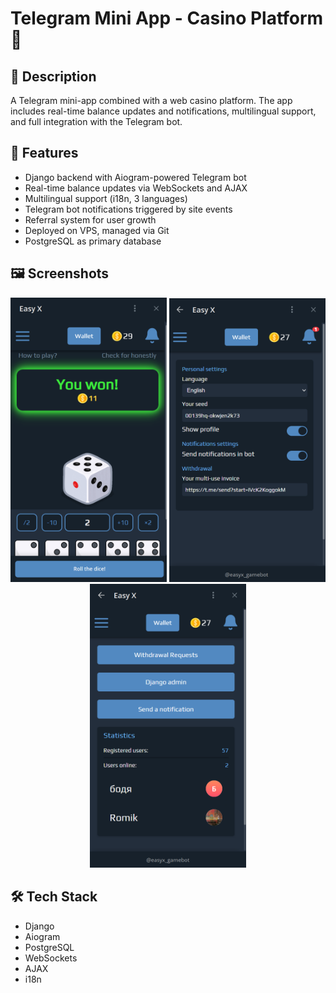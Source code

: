 # Telegram Mini App - Casino Platform 🎰

## 📌 Description
A Telegram mini-app combined with a web casino platform. The app includes real-time balance updates and notifications, multilingual support, and full integration with the Telegram bot.

## 🚀 Features
- Django backend with Aiogram-powered Telegram bot
- Real-time balance updates via WebSockets and AJAX
- Multilingual support (i18n, 3 languages)
- Telegram bot notifications triggered by site events
- Referral system for user growth
- Deployed on VPS, managed via Git
- PostgreSQL as primary database

## 🖼️ Screenshots
<p align="center">
  <img src="screenshots/home.png" alt="Home Page" width="250"/>
  <img src="screenshots/settings.png" alt="Balance Update" width="250"/>
  <img src="screenshots/admin-panel.png" alt="Balance Update" width="250"/>
</p>


## 🛠️ Tech Stack
- Django
- Aiogram
- PostgreSQL
- WebSockets
- AJAX
- i18n
